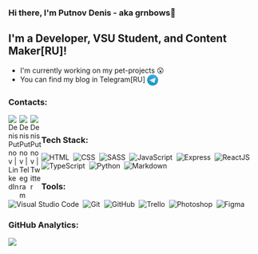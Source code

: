 ### Hi there, I'm Putnov Denis - aka grnbows👋

## I'm a Developer, VSU Student, and Content Maker[RU]!

- I'm currently working on my pet-projects 😮
- You can find my blog in Telegram[RU] <a href="https://t.me/prog_way_blog"><img align="center" alt="Telegram Channel" width="22px" src="https://raw.githubusercontent.com/github/explore/80688e429a7d4ef2fca1e82350fe8e3517d3494d/topics/telegram/telegram.png" /></a>

### Contacts: 

[<img align="left" alt="Denis Putnov | LinkedIn" width="22px" src="https://simpleicons.org/icons/linkedin.svg" />][linkedin]
[<img align="left" alt="Denis Putnov | Telegram" width="22px" src="https://simpleicons.org/icons/telegram.svg"/>][telegram]
[<img align="left" alt="Denis Putnov | Twitter" width="22px" src="https://simpleicons.org/icons/twitter.svg"/>][twitter] &nbsp;

### Tech Stack:

![HTML](https://img.shields.io/badge/-HTML-333333?style=flat-square&logo=HTML5&logoColor=E34F26)&nbsp;
![CSS](https://img.shields.io/badge/-CSS-333333?style=flat-square&logo=CSS3&logoColor=1572B6)&nbsp;
![SASS](https://img.shields.io/badge/-SASS-333333?style=flat-square&logo=SASS)&nbsp;
![JavaScript](https://img.shields.io/badge/-JavaScript-333333?style=flat-square&logo=javascript)&nbsp;
![Express](https://img.shields.io/badge/-Express-333333?style=flat&logo=express)&nbsp;
![ReactJS](https://img.shields.io/badge/-ReactJS-333333?style=flat&logo=react)&nbsp;
![TypeScript](https://img.shields.io/badge/-TypeScript-333333?style=flat&logo=typescript)&nbsp;
![Python](https://img.shields.io/badge/-Python-333333?style=flat-square&logo=python)&nbsp;
![Markdown](https://img.shields.io/badge/-Markdown-333333?style=flat&logo=markdown)&nbsp;


### Tools:

![Visual Studio Code](https://img.shields.io/badge/-Visual%20Studio%20Code-333333?style=flat-square&logo=visual-studio-code&logoColor=007ACC)&nbsp;
![Git](https://img.shields.io/badge/-Git-333333?style=flat-square&logo=git)&nbsp;
![GitHub](https://img.shields.io/badge/-GitHub-333333?style=flat-square&logo=github)&nbsp;
![Trello](https://img.shields.io/badge/-Trello-333333?style=flat-square&logo=Trello&logoColor=0079BF)&nbsp;
![Photoshop](https://img.shields.io/badge/-Photoshop-333333?style=flat-square&logo=adobe-photoshop)&nbsp;
![Figma](https://img.shields.io/badge/-Figma-333333?style=flat-square&logo=figma)&nbsp;

### GitHub Analytics:

<img height="200em" align="left" src="https://github-readme-stats.vercel.app/api/top-langs/?username=grnbows&langs_count=8&hide_border=true&layout=compact&hide=jupyter%20notebook&exclude_repo=codeye" />



[linkedin]: https://www.linkedin.com/in/grnbows/
[telegram]: https://t.me/grnbows
[twitter]: https://twitter.com/grnbows
